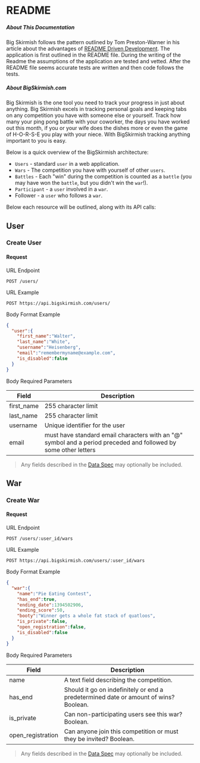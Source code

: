 # README

##### About This Documentation
Big Skirmish follows the pattern outlined by Tom Preston-Warner in his article about the advantages of [README Driven Development](http://tom.preston-werner.com/2010/08/23/readme-driven-development.html). The application is first outlined in the README file. During the writing of the Readme the assumptions of the application are tested and vetted. After the README file seems accurate tests are written and then code follows the tests.

##### About BigSkirmish.com

Big Skirmish is the one tool you need to track your progress in just about anything. Big Skirmish excels in tracking personal goals and keeping tabs on any competition you have with someone else or yourself. Track how many your ping pong battle with your coworker, the days you have worked out this month, if you or your wife does the dishes more or even the game of H-O-R-S-E you play with your niece. With BigSkirmish tracking anything important to you is easy.

Below is a quick overview of the BigSkirmish architecture:

* `Users` - standard `user` in a web application.
* `Wars` - The competition you have with yourself of other `users`.
* `Battles` - Each "win" during the competition is counted as a `battle` (you may have won the `battle`, but you didn't win the `war`!).
* `Participant` - a `user` involved in a `war`.
* Follower - a `user` who follows a `war`.

Below each resource will be outlined, along with its API calls:

## User

### Create User

#### Request

URL Endpoint

```
POST /users/
```

URL Example

```
POST https://api.bigskirmish.com/users/
```

Body Format Example

```json
{
  "user":{
    "first_name":"Walter",
    "last_name":"White",
    "username":"Heisenberg",
    "email":"remembermyname@example.com",
    "is_disabled":false
  }
}
```

Body Required Parameters

Field |  Description
--- |  ---
first_name |  255 character limit
last_name |  255 character limit
username |  Unique identifier for the user
email |  must have standard email characters with an "@" symbol and a period preceded and followed by some other letters

> Any fields described in the [Data Spec](/developer/api/data-spec/users.html) may optionally be included.

## War

### Create War

#### Request

URL Endpoint

```
POST /users/:user_id/wars
```

URL Example

```
POST https://api.bigskirmish.com/users/:user_id/wars
```

Body Format Example

```json
{
  "war":{
    "name":"Pie Eating Contest",
    "has_end":true,
    "ending_date":1394502906,
    "ending_score":50,
    "booty":"Winner gets a whole fat stack of quatloos",
    "is_private":false,
    "open_registration":false,
    "is_disabled":false
  }
}

```

Body Required Parameters

Field |  Description
--- |  ---
name |  A text field describing the competition.
has_end |  Should it go on indefinitely or end a predetermined date or amount of wins? Boolean.
is_private |  Can non-participating users see this war? Boolean.
open_registration |  Can anyone join this competition or must they be invited? Boolean.

> Any fields described in the [Data Spec](/developer/api/data-spec/users.html) may optionally be included.
